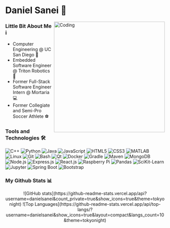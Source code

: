 # Daniel Sanei 👋

<img align="right" alt="Coding" width="350" src="https://cdn.dribbble.com/users/330915/screenshots/3587000/media/cf9c914d04e017ab821bab2ee0bb87cb.gif">

<h3>Little Bit About Me ℹ️</h3>
<ul>
  <li>Computer Engineering @ UC San Diego 🏫</li>
  <li>Embedded Software Engineer @ Triton Robotics 🤖</li>
  <li>Former Full-Stack Software Engineer Intern @ Mortaria 💻</li>
  <li>Former Collegiate and Semi-Pro Soccer Athlete ⚽</li>
</ul>

<h3>Tools and Technologies 🛠</h3>

![C++](https://img.shields.io/badge/c++-%2300599C.svg?style=for-the-badge&logo=c%2B%2B&logoColor=white)
![Python](https://img.shields.io/badge/python-3670A0?style=for-the-badge&logo=python&logoColor=ffdd54)
![Java](https://img.shields.io/badge/java-%23ED8B00.svg?style=for-the-badge&logo=java&logoColor=white)
![JavaScript](https://img.shields.io/badge/javascript-%23323330.svg?style=for-the-badge&logo=javascript&logoColor=%23F7DF1E)
![HTML5](https://img.shields.io/badge/html5-%23E34F26.svg?style=for-the-badge&logo=html5&logoColor=white)
![CSS3](https://img.shields.io/badge/css3-%231572B6.svg?style=for-the-badge&logo=css3&logoColor=white)
![MATLAB](https://img.shields.io/badge/matlab-%23007ACC.svg?style=for-the-badge&logo=matlab&logoColor=white)
![Linux](https://img.shields.io/badge/linux-FCC624.svg?style=for-the-badge&logo=linux&logoColor=black)
![Git](https://img.shields.io/badge/git-%23F05033.svg?style=for-the-badge&logo=git&logoColor=white)
![Bash](https://img.shields.io/badge/bash-%234EAA25.svg?style=for-the-badge&logo=gnu-bash&logoColor=white)
![Qt](https://img.shields.io/badge/qt-%2341CD52.svg?style=for-the-badge&logo=qt&logoColor=white)
![Docker](https://img.shields.io/badge/docker-%232496ED.svg?style=for-the-badge&logo=docker&logoColor=white)
![Gradle](https://img.shields.io/badge/gradle-%2302303A.svg?style=for-the-badge&logo=gradle&logoColor=white)
![Maven](https://img.shields.io/badge/maven-C71A36.svg?style=for-the-badge&logo=apache-maven&logoColor=white)
![MongoDB](https://img.shields.io/badge/MongoDB-%234ea94b.svg?style=for-the-badge&logo=mongodb&logoColor=white)
![Node.js](https://img.shields.io/badge/node.js-339933.svg?style=for-the-badge&logo=nodedotjs&logoColor=white)
![Express.js](https://img.shields.io/badge/express.js-000000.svg?style=for-the-badge&logo=express&logoColor=white)
![React.js](https://img.shields.io/badge/react.js-20232A.svg?style=for-the-badge&logo=react&logoColor=61DAFB)
![Raspberry Pi](https://img.shields.io/badge/-RaspberryPi-C51A4A?style=for-the-badge&logo=Raspberry-Pi)
![Pandas](https://img.shields.io/badge/pandas-%23150458.svg?style=for-the-badge&logo=pandas&logoColor=white)
![SciKit-Learn](https://img.shields.io/badge/scikit_learn-%23F7931E.svg?style=for-the-badge&logo=scikit-learn&logoColor=white)
![Jupyter](https://img.shields.io/badge/jupyter-F37626.svg?style=for-the-badge&logo=jupyter&logoColor=white)
![Spring Boot](https://img.shields.io/badge/spring_boot-6DB33F.svg?style=for-the-badge&logo=spring-boot&logoColor=white)
![Bootstrap](https://img.shields.io/badge/bootstrap-7952B3.svg?style=for-the-badge&logo=bootstrap&logoColor=white)
<!-- ![TensorFlow](https://img.shields.io/badge/tensorflow-FF6F00.svg?style=for-the-badge&logo=tensorflow&logoColor=white) -->

<h3>My Github Stats 📊</h3>
<div align="center">
  ![GitHub stats](https://github-readme-stats.vercel.app/api?username=danielsanei&count_private=true&show_icons=true&theme=tokyonight)
  ![Top Languages](https://github-readme-stats.vercel.app/api/top-langs/?username=danielsanei&show_icons=true&layout=compact&langs_count=10&theme=tokyonight)
</div>
  
<!--
**danielsanei/danielsanei** is a ✨ _special_ ✨ repository because its `README.md` (this file) appears on your GitHub profile.

Here are some ideas to get you started:
- 🔭 I’m currently working on ...
- 🌱 I’m currently learning ...
- 👯 I’m looking to collaborate on ...
- 🤔 I’m looking for help with ...
- 💬 Ask me about ...
- 📫 How to reach me: ...
- 😄 Pronouns: ...
- ⚡ Fun fact: ...
-->
